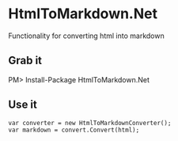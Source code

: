 HtmlToMarkdown.Net
==================

Functionality for converting html into markdown


## Grab it
PM> Install-Package HtmlToMarkdown.Net

## Use it
    var converter = new HtmlToMarkdownConverter();
    var markdown = convert.Convert(html);

